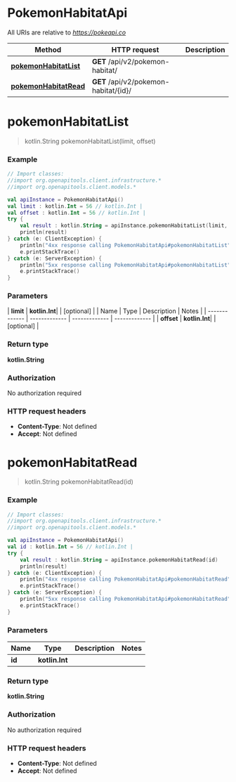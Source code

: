 # PokemonHabitatApi

All URIs are relative to *https://pokeapi.co*

| Method | HTTP request | Description |
| ------------- | ------------- | ------------- |
| [**pokemonHabitatList**](PokemonHabitatApi.md#pokemonHabitatList) | **GET** /api/v2/pokemon-habitat/ |  |
| [**pokemonHabitatRead**](PokemonHabitatApi.md#pokemonHabitatRead) | **GET** /api/v2/pokemon-habitat/{id}/ |  |


<a id="pokemonHabitatList"></a>
# **pokemonHabitatList**
> kotlin.String pokemonHabitatList(limit, offset)



### Example
```kotlin
// Import classes:
//import org.openapitools.client.infrastructure.*
//import org.openapitools.client.models.*

val apiInstance = PokemonHabitatApi()
val limit : kotlin.Int = 56 // kotlin.Int | 
val offset : kotlin.Int = 56 // kotlin.Int | 
try {
    val result : kotlin.String = apiInstance.pokemonHabitatList(limit, offset)
    println(result)
} catch (e: ClientException) {
    println("4xx response calling PokemonHabitatApi#pokemonHabitatList")
    e.printStackTrace()
} catch (e: ServerException) {
    println("5xx response calling PokemonHabitatApi#pokemonHabitatList")
    e.printStackTrace()
}
```

### Parameters
| **limit** | **kotlin.Int**|  | [optional] |
| Name | Type | Description  | Notes |
| ------------- | ------------- | ------------- | ------------- |
| **offset** | **kotlin.Int**|  | [optional] |

### Return type

**kotlin.String**

### Authorization

No authorization required

### HTTP request headers

 - **Content-Type**: Not defined
 - **Accept**: Not defined

<a id="pokemonHabitatRead"></a>
# **pokemonHabitatRead**
> kotlin.String pokemonHabitatRead(id)



### Example
```kotlin
// Import classes:
//import org.openapitools.client.infrastructure.*
//import org.openapitools.client.models.*

val apiInstance = PokemonHabitatApi()
val id : kotlin.Int = 56 // kotlin.Int | 
try {
    val result : kotlin.String = apiInstance.pokemonHabitatRead(id)
    println(result)
} catch (e: ClientException) {
    println("4xx response calling PokemonHabitatApi#pokemonHabitatRead")
    e.printStackTrace()
} catch (e: ServerException) {
    println("5xx response calling PokemonHabitatApi#pokemonHabitatRead")
    e.printStackTrace()
}
```

### Parameters
| Name | Type | Description  | Notes |
| ------------- | ------------- | ------------- | ------------- |
| **id** | **kotlin.Int**|  | |

### Return type

**kotlin.String**

### Authorization

No authorization required

### HTTP request headers

 - **Content-Type**: Not defined
 - **Accept**: Not defined

